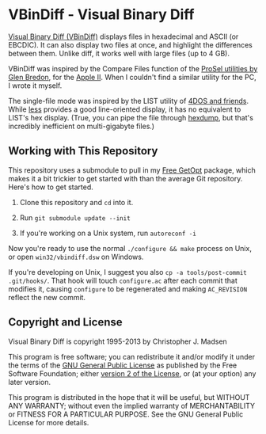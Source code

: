 VBinDiff - Visual Binary Diff
=============================

[Visual Binary Diff (VBinDiff)](http://www.cjmweb.net/vbindiff/) displays files in hexadecimal and ASCII (or EBCDIC).  It can also display two files at once, and highlight the differences between them.  Unlike diff, it works well with large files (up to 4 GB).

VBinDiff was inspired by the Compare Files function of the [ProSel utilities by Glen Bredon](http://www.apple2.org.za/gswv/USA2WUG/Glen.Bredon.In.Memoriam/A2.Software/), for the [Apple II](https://en.wikipedia.org/wiki/Apple_II).  When I couldn't find a similar utility for the PC, I wrote it myself.

The single-file mode was inspired by the LIST utility of [4DOS and friends](http://jpsoft.com/take-command-windows-scripting.html).  While [less](http://www.greenwoodsoftware.com/less/) provides a good line-oriented display, it has no equivalent to LIST's hex display.  (True, you can pipe the file through [hexdump](http://linux.die.net/man/1/hexdump), but that's incredibly inefficient on multi-gigabyte files.)


Working with This Repository
----------------------------

This repository uses a submodule to pull in my [Free GetOpt](https://github.com/madsen/free-getopt) package, which makes it a bit trickier to get started with than the average Git repository.  Here's how to get started.

1. Clone this repository and `cd` into it.

2. Run `git submodule update --init`

3. If you're working on a Unix system, run `autoreconf -i`

Now you're ready to use the normal `./configure && make` process on Unix, or open `win32/vbindiff.dsw` on Windows.

If you're developing on Unix, I suggest you also `cp -a tools/post-commit .git/hooks/`.  That hook will touch `configure.ac` after each commit that modifies it, causing `configure` to be regenerated and making `AC_REVISION` reflect the new commit.


Copyright and License
---------------------

Visual Binary Diff is copyright 1995-2013 by Christopher J. Madsen

This program is free software; you can redistribute it and/or modify it under the terms of the [GNU General Public License](http://www.gnu.org/licenses/gpl.html) as published by the Free Software Foundation; either [version 2 of the License](http://www.gnu.org/licenses/old-licenses/gpl-2.0.html), or (at your option) any later version.

This program is distributed in the hope that it will be useful, but WITHOUT ANY WARRANTY; without even the implied warranty of MERCHANTABILITY or FITNESS FOR A PARTICULAR PURPOSE.  See the GNU General Public License for more details.
